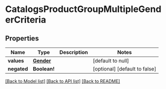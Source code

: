 # CatalogsProductGroupMultipleGenderCriteria

## Properties
Name | Type | Description | Notes
------------ | ------------- | ------------- | -------------
**values** | [**Gender**](Gender.md) |  | [default to null]
**negated** | **Boolean!** |  | [optional] [default to false]

[[Back to Model list]](../README.md#documentation-for-models) [[Back to API list]](../README.md#documentation-for-api-endpoints) [[Back to README]](../README.md)


